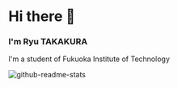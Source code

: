 # Hi there 👋
### I'm Ryu TAKAKURA
I'm a student of Fukuoka Institute of Technology

<!--[![ryutkura's GitHub stats](https://new-github-readme-stats-6qqc.vercel.app/api?username=ryutkura&theme=vue-dark&show_icons=true)](https://github.com/ryutkura/new-github-readme-stats)-->
![github-readme-stats](https://new-github-readme-stats-6qqc.vercel.app/api/?username=ryutkura)


<!--[![Top Langs](https://new-github-readme-stats-6qqc.vercel.app/api/top-langs/?username=ryutkura&theme=vue-dark&show_icons=true&layout=compact)](https://github.com/ryutkura/new-github-readme-stats)-->

<!--
**ryutkura/ryutkura** is a ✨ _special_ ✨ repository because its `README.md` (this file) appears on your GitHub profile.

Here are some ideas to get you started:

- 🔭 I’m currently working on ...
- 🌱 I’m currently learning ...
- 👯 I’m looking to collaborate on ...
- 🤔 I’m looking for help with ...
- 💬 Ask me about ...
- 📫 How to reach me: ...
- 😄 Pronouns: ...
- ⚡ Fun fact: ...
-->
